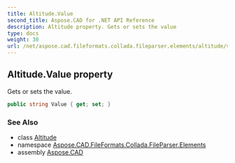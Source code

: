 ```yaml
---
title: Altitude.Value
second_title: Aspose.CAD for .NET API Reference
description: Altitude property. Gets or sets the value
type: docs
weight: 30
url: /net/aspose.cad.fileformats.collada.fileparser.elements/altitude/value/
---
```

## Altitude.Value property

Gets or sets the value.

```csharp
public string Value { get; set; }
```

### See Also

* class [Altitude](../)
* namespace [Aspose.CAD.FileFormats.Collada.FileParser.Elements](../../altitude/)
* assembly [Aspose.CAD](../../../)


